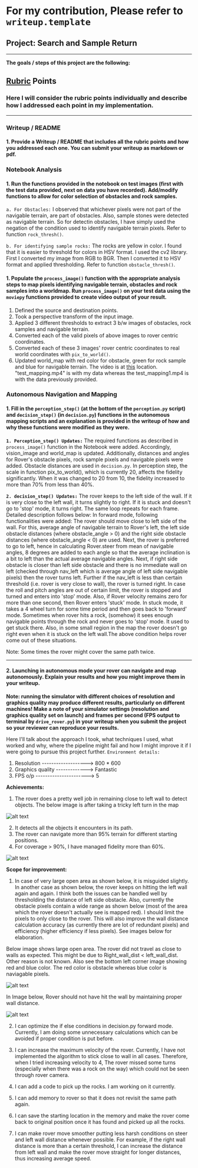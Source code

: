# For my contribution, Please refer to `writeup.template` 


## Project: Search and Sample Return

---


**The goals / steps of this project are the following:**  

[//]: # (Image References)

[image1]: ./misc/rover_image.jpg
[image2]: ./calibration_images/example_grid1.jpg
[image3]: ./calibration_images/example_rock1.jpg 
[image4]: ./misc/left_wall_dist.png
[image5]: ./misc/big_open_area.png
[image6]: ./misc/missed_left_turn.png
[image7]: ./misc/took_left_turn.png
[image8]: ./misc/auto_mode_96_percent.png
[video1]: ./output/test_mapping.mp4

## [Rubric](https://review.udacity.com/#!/rubrics/916/view) Points
### Here I will consider the rubric points individually and describe how I addressed each point in my implementation.  

---
### Writeup / README

#### 1. Provide a Writeup / README that includes all the rubric points and how you addressed each one.  You can submit your writeup as markdown or pdf.  


### Notebook Analysis
#### 1. Run the functions provided in the notebook on test images (first with the test data provided, next on data you have recorded). Add/modify functions to allow for color selection of obstacles and rock samples.
`a. For Obstacles:` I observed that whichever pixels were not part of the navigable terrain, are part of obstacles. Also, sample stones were detected as navigable terrain. So for detectin obstacles, I have simply used the negation of the condition used to identify navigable terrain pixels. Refer to function `rock_thresh()`.

`b. For identifying sample rocks:` The rocks are yellow in color. I found that it is easier to threshold for colors in HSV format. I used the cv2 library. First I converted my image from RGB to BGR. Then I converted it to HSV format and applied thresholding. Refer to function `obstacle_thresh()`.


#### 1. Populate the `process_image()` function with the appropriate analysis steps to map pixels identifying navigable terrain, obstacles and rock samples into a worldmap.  Run `process_image()` on your test data using the `moviepy` functions provided to create video output of your result. 
1. Defined the source and destination points.
2. Took a perspective transform of the input image.
3. Applied 3 different thresholds to extract 3 b/w images of obstacles, rock samples and navigable terrain.
4. Converted each of the valid pixels of above images to rover centric coordinates.
5. Converted each of these 3 images' rover centric coordinates to real world coordinates with `pix_to_world()`.
6. Updated world_map with red color for obstacle, green for rock sample and blue for navigable terrain.
The video is at [this](./output/) location. "test_mapping.mp4" is with my data whereas the test_mapping1.mp4 is with the data previously provided.

### Autonomous Navigation and Mapping

#### 1. Fill in the `perception_step()` (at the bottom of the `perception.py` script) and `decision_step()` (in `decision.py`) functions in the autonomous mapping scripts and an explanation is provided in the writeup of how and why these functions were modified as they were.
**`1. Perception_step() Updates:`**
The required functions as described in `process_image()` function in the Notebook were added. Accordingly, vision_image and world_map is updated. Additionally, distances and angles for Rover's obstacle pixels, rock sample pixels and navigable pixels were added. Obstacle distances are used in `decision.py`. In perception step, the scale in function pix_to_world(), which is currently 20, affects the fidelity significantly. When it was changed to 20 from 10, the fidelity increased to more than 70% from less than 40%.

**`2. decision_step() Updates:`**
The rover keeps to the left side of the wall. If it is very close to the left wall, it turns slightly to right. If it is stuck and doesn't go to 'stop' mode, it turns right. The same loop repeats for each frame.
Detailed description follows below:
In forward mode, following functionalities were added:
The rover should move close to left side of the wall. For this, average angle of navigable terrain to Rover's left, the left side obstacle distances (where obstacle_angle > 0) and the right side obstacle distances (where obstacle_angle < 0) are used.
Next, the rover is preferred to go to left, hence in calculating Rover.steer from mean of navigable angles, 8 degrees are added to each angle so that the average inclination is a bit to left than the actual average navigable angles.
Next, if right side obstacle is closer than left side obstacle and there is no immediate wall on left (checked through nav_left which is average angle of left side navigable pixels) then the rover turns left.
Further if the nav_left is less than certain threshold (i.e. rover is very close to wall), the rover is turned right.
In case the roll and pitch angles are out of certain limit, the rover is stopped and turned and enters into 'stop' mode.
Also, if Rover velocity remains zero for more than one second, then Rover enters 'stuck' mode. In stuck mode, it takes a 4 wheel turn for some time period and then goes back to 'forward' mode.
Sometimes when rover hits a rock, (somehow) it sees enough navigable points through the rock and never goes to 'stop' mode. It used to get stuck there. Also, in some small region in the map the rover doesn't go right even when it is stuck on the left wall.The above condition helps rover come out of these situations.

Note: Some times the rover might cover the same path twice.

---
#### 2. Launching in autonomous mode your rover can navigate and map autonomously.  Explain your results and how you might improve them in your writeup.  

**Note: running the simulator with different choices of resolution and graphics quality may produce different results, particularly on different machines!  Make a note of your simulator settings (resolution and graphics quality set on launch) and frames per second (FPS output to terminal by `drive_rover.py`) in your writeup when you submit the project so your reviewer can reproduce your results.**

Here I'll talk about the approach I took, what techniques I used, what worked and why, where the pipeline might fail and how I might improve it if I were going to pursue this project further.
`Environment details:`
1. Resolution -------------------> 800 * 600
2. Graphics quality -------------> Fantastic
3. FPS o/p ----------------------> 5

**Achievements:**

1. The rover does a pretty well job in remaining close to left wall to detect objects. The below image is after taking a tricky left turn in the map

![alt text][image7]

2. It detects all the objects it encounters in its path.
2. The rover can navigate more than 95% terrain for different starting positions.
3. For coverage > 90%, I have managed fidelity more than 60%.

![alt text][image8]

**Scope for improvement:**

1. In case of very large open area as shown below, it is misguided slightly. In another case as shown below, the rover keeps on hitting the left wall again and again. I think both the issues can be handled well by thresholding the distance of left side obstacle. Also, currently the obstacle pixels contain a wide range as shown below (most of the area which the rover doesn't actually see is mapped red). I should limit the pixels to only close to the rover. This will also improve the wall distance calculation accuracy (as currently there are lot of redundant pixels) and efficiency (higher efficiency if less pixels). See images below for elaboration.

Below image shows large open area. The rover did not travel as close to walls as expected. This might be due to Right_wall_dist < left_wall_dist. Other reason is not known. Also see the bottom left corner image showing red and blue color. The red color is obstacle whereas blue color is naviagable pixels. 

![alt text][image5] 

In Image below, Rover should not have hit the wall by maintaining proper wall distance.

![alt text][image4]

2. I can optimize the if else conditions in decision.py forward mode. Currently, I am doing some unnecessary calculations which can be avoided if proper condition is put before.

3. I can increase the maximum velocity of the rover. Currently, I have not implemented the algorithm to stick close to wall in all cases. Therefore, when I tried increasing velocity to 4, The rover missed some turns (especially when there was a rock on the way) which could not be seen through rover camera.

4. I can add a code to pick up the rocks. I am working on it currently.

5. I can add memory to rover so that it does not revisit the same path again.

6. I can save the starting location in the memory and make the rover come back to original position once it has found and picked up all the rocks.

7. I can make rover move smoother putting less harsh conditions on steer and left wall distance whenever possible. For example, if the right wall distance is more than a certain threshold, I can increase the distance from left wall and make the rover move straight for longer distances, thus increasing average speed.


